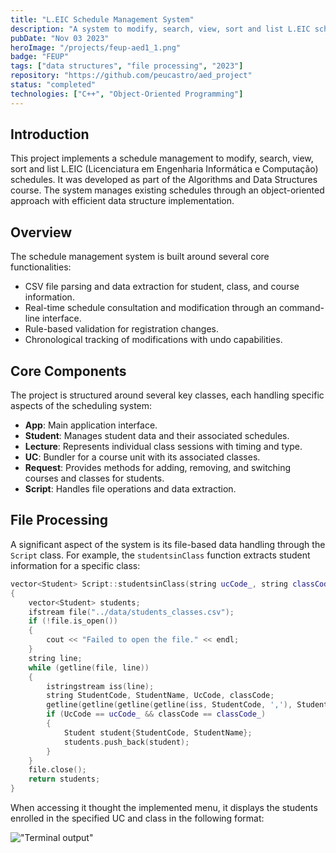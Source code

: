 ```yaml
---
title: "L.EIC Schedule Management System"
description: "A system to modify, search, view, sort and list L.EIC schedules, featuring student registration processing, schedule conflict resolution, and file-based data handling with optimized data structures."
pubDate: "Nov 03 2023"
heroImage: "/projects/feup-aed1_1.png"
badge: "FEUP"
tags: ["data structures", "file processing", "2023"]
repository: "https://github.com/peucastro/aed_project"
status: "completed"
technologies: ["C++", "Object-Oriented Programming"]
---
```


## Introduction

This project implements a schedule management to modify, search, view, sort and list L.EIC (Licenciatura em Engenharia Informática e Computação) schedules. It was developed as part of the Algorithms and Data Structures course. The system manages existing schedules through an object-oriented approach with efficient data structure implementation.

## Overview

The schedule management system is built around several core functionalities:

- CSV file parsing and data extraction for student, class, and course information.
- Real-time schedule consultation and modification through an command-line interface.
- Rule-based validation for registration changes.
- Chronological tracking of modifications with undo capabilities.

## Core Components

The project is structured around several key classes, each handling specific aspects of the scheduling system:

- **App**: Main application interface.
- **Student**: Manages student data and their associated schedules.
- **Lecture**: Represents individual class sessions with timing and type.
- **UC**: Bundler for a course unit with its associated classes.
- **Request**: Provides methods for adding, removing, and switching courses and classes for students.
- **Script**: Handles file operations and data extraction.

## File Processing

A significant aspect of the system is its file-based data handling through the `Script` class. For example, the `studentsinClass` function extracts student information for a specific class:

```cpp
vector<Student> Script::studentsinClass(string ucCode_, string classCode_)
{
    vector<Student> students;
    ifstream file("../data/students_classes.csv");
    if (!file.is_open())
    {
        cout << "Failed to open the file." << endl;
    }
    string line;
    while (getline(file, line))
    {
        istringstream iss(line);
        string StudentCode, StudentName, UcCode, classCode;
        getline(getline(getline(getline(iss, StudentCode, ','), StudentName, ','), UcCode, ','), classCode, '\r');
        if (UcCode == ucCode_ && classCode == classCode_)
        {
            Student student{StudentCode, StudentName};
            students.push_back(student);
        }
    }
    file.close();
    return students;
}
```

When accessing it thought the implemented menu, it displays the students enrolled in the specified UC and class in the following format:

!["Terminal output"](/projects/feup-aed1_2.png)
